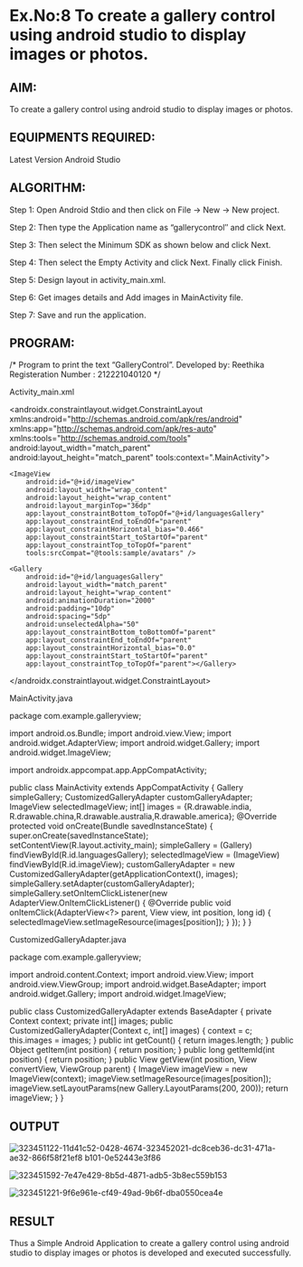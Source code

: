 # Ex.No:8 To create a gallery control using android studio to display images or photos.


## AIM:

To create a gallery control using android studio to display images or photos.

## EQUIPMENTS REQUIRED:

Latest Version Android Studio

## ALGORITHM:
Step 1: Open Android Stdio and then click on File -> New -> New project.

Step 2: Then type the Application name as “gallerycontrol″ and click Next.

Step 3: Then select the Minimum SDK as shown below and click Next.

Step 4: Then select the Empty Activity and click Next. Finally click Finish.

Step 5: Design layout in activity_main.xml.

Step 6: Get images details and Add images in MainActivity file.

Step 7: Save and run the application.



## PROGRAM:

/*
Program to print the text “GalleryControl”.
Developed by: Reethika
Registeration Number : 212221040120
*/

Activity_main.xml


<?xml version="1.0" encoding="utf-8"?>
<androidx.constraintlayout.widget.ConstraintLayout xmlns:android="http://schemas.android.com/apk/res/android"
    xmlns:app="http://schemas.android.com/apk/res-auto"
    xmlns:tools="http://schemas.android.com/tools"
    android:layout_width="match_parent"
    android:layout_height="match_parent"
    tools:context=".MainActivity">

    <ImageView
        android:id="@+id/imageView"
        android:layout_width="wrap_content"
        android:layout_height="wrap_content"
        android:layout_marginTop="36dp"
        app:layout_constraintBottom_toTopOf="@+id/languagesGallery"
        app:layout_constraintEnd_toEndOf="parent"
        app:layout_constraintHorizontal_bias="0.466"
        app:layout_constraintStart_toStartOf="parent"
        app:layout_constraintTop_toTopOf="parent"
        tools:srcCompat="@tools:sample/avatars" />

    <Gallery
        android:id="@+id/languagesGallery"
        android:layout_width="match_parent"
        android:layout_height="wrap_content"
        android:animationDuration="2000"
        android:padding="10dp"
        android:spacing="5dp"
        android:unselectedAlpha="50"
        app:layout_constraintBottom_toBottomOf="parent"
        app:layout_constraintEnd_toEndOf="parent"
        app:layout_constraintHorizontal_bias="0.0"
        app:layout_constraintStart_toStartOf="parent"
        app:layout_constraintTop_toTopOf="parent"></Gallery>

</androidx.constraintlayout.widget.ConstraintLayout>

MainActivity.java

package com.example.galleryview;


import android.os.Bundle;
import android.view.View;
import android.widget.AdapterView;
import android.widget.Gallery;
import android.widget.ImageView;

import androidx.appcompat.app.AppCompatActivity;

public class MainActivity extends AppCompatActivity {
    Gallery simpleGallery;
    CustomizedGalleryAdapter customGalleryAdapter;
    ImageView selectedImageView;
    int[] images = {R.drawable.india, R.drawable.china,R.drawable.australia,R.drawable.america};
    @Override
    protected void onCreate(Bundle savedInstanceState) {
        super.onCreate(savedInstanceState);
        setContentView(R.layout.activity_main);
        simpleGallery = (Gallery) findViewById(R.id.languagesGallery);
        selectedImageView = (ImageView) findViewById(R.id.imageView);
        customGalleryAdapter = new CustomizedGalleryAdapter(getApplicationContext(), images);
        simpleGallery.setAdapter(customGalleryAdapter);
        simpleGallery.setOnItemClickListener(new AdapterView.OnItemClickListener() {
            @Override
            public void onItemClick(AdapterView<?> parent, View view, int position, long id) {
                selectedImageView.setImageResource(images[position]);
            }
        });
    }
}

CustomizedGalleryAdapter.java

package com.example.galleryview;

import android.content.Context;
import android.view.View;
import android.view.ViewGroup;
import android.widget.BaseAdapter;
import android.widget.Gallery;
import android.widget.ImageView;

public class CustomizedGalleryAdapter extends BaseAdapter {
    private Context context;
    private int[] images;
    public CustomizedGalleryAdapter(Context c, int[] images) {
        context = c;
        this.images = images;
    }
    public int getCount() {
        return images.length;
    }
    public Object getItem(int position) {
        return position;
    }
    public long getItemId(int position) {
        return position;
    }
    public View getView(int position, View convertView, ViewGroup parent) {
        ImageView imageView = new ImageView(context);
        imageView.setImageResource(images[position]);
        imageView.setLayoutParams(new Gallery.LayoutParams(200, 200));
        return imageView;
}
}



## OUTPUT

![323451122-11d41c52-0428-4674-![323452021-dc8ceb36-dc31-471a-ae32-866f58f21ef8](https://github.com/Ritz514/gallerycontrol-120/assets/142646304/d8834826-aa7a-484a-bb50-60127d55d8ab)
b101-0e52443e3f86](https://github.com/Ritz514/gallerycontrol-120/assets/142646304/69f1b2bc-09d3-4383-b3a8-8c473b87f3ab)

![323451592-7e47e429-8b5d-4871-adb5-3b8ec559b153](https://github.com/Ritz514/gallerycontrol-120/assets/142646304/77111cc0-1419-40d5-8602-5229ef4c3d5d)

![323451221-9f6e961e-cf49-49ad-9b6f-dba0550cea4e](https://github.com/Ritz514/gallerycontrol-120/assets/142646304/53204783-a966-40de-9355-58716914f523)



## RESULT
Thus a Simple Android Application to create a gallery control using android studio to display images or photos is developed and executed successfully.


